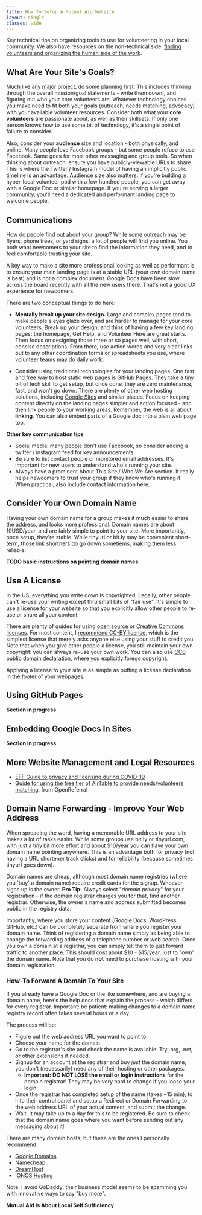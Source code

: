 ```yaml
---
title: How To Setup A Mutual Aid Website
layout: single
classes: wide
---
```


Key technical tips on organizing tools to use for volunteering in your local community.  We also have resources on the non-technical side: [finding volunteers and organizing the human side of the work](/local).

## What Are Your Site's Goals?

Much like any major project, do some planning first.  This includes thinking through the overall mission/goal statements - write them down!, and figuring out who your core volunteers are.  Whatever technology choices you make need to fit both your goals (outreach, needs matching, advocacy) with your available volunteer resources.  Consider both what your **core volunteers** are passionate about, as well as their skillsets.  If only one person knows how to use some bit of technology, it's a single point of failure to consider.

Also, consider your **audience** size and location - both physically, and online. Many people love Facebook groups - but some people refuse to use Facebook.  Same goes for most other messaging and group tools.  So when thinking about outreach, ensure you have publicly-viewable URLs to share.  This is where the Twitter / Instagram model of having an implicitly public timeline is an advantage.  Audience size also matters: if you're building a hyper-local volunteer pod with a few hundred people, you can get away with a Google Doc or similar homepage.  If you're serving a larger community, you'll need a dedicated and performant landing page to welcome people.

## Communications

How do people find out about your group?  While some outreach may be flyers, phone trees, or yard signs, a lot of people will find you online.  You both want newcomers to your site to find the information they need, and to feel comfortable trusting your site.

A key way to make a site more professional looking as well as performant is to ensure your main landing page is at a stable URL (your own domain name is best) and is not a complex document.  Google Docs have been slow across the board recently with all the new users there.  That's not a good UX experience for newcomers.

There are two conceptual things to do here:

- **Mentally break up your site design.**  Large and complex pages tend to make people's eyes glaze over, and are harder to manage for your core volunteers.  Break up your design, and think of having a few key landing pages: the homepage, Get Help, and Volunteer Here are great starts.  Then focus on designing those three or so pages well, with short, concise descriptions.  From there, use action words and very clear links out to any other coordination forms or spreadsheets you use, where volunteer teams may do daily work.

- Consider using traditional technologies for your landing pages.  One fast and free way to host static web pages is [GitHub Pages](https://guides.github.com/features/pages/).  They take a tiny bit of tech skill to get setup, but once done, they are zero maintenance, fast, and won't go down.  There are plenty of other web hosting solutions, including [Google Sites](https://sites.google.com/new) and similar places.  Focus on keeping content directly on the landing pages simpler and action focused - and then link people to your working areas.  Remember, the web is all about **linking**.  You can also embed parts of a Google doc into a plain web page too.

**Other key communication tips**

- Social media: many people don't use Facebook, so consider adding a twitter / instagram feed for key announcements
- Be sure to list contact people or monitored email addresses.  It's important for new users to understand who's running your site.
- Always have a prominent About This Site / Who We Are section.  It really helps newcomers to trust your group if they know who's running it.  When practical, also include contact information here.

## Consider Your Own Domain Name

Having your own domain name for a group makes it much easier to share the address, and looks more professional.  Domain names are about 10USD/year, and are fairly simple to point to your site.  More importantly, once setup, they're stable.  While tinyurl or bit.ly may be convenient short-term, those link shortners do go down sometiems, making them less reliable.

**TODO basic instructions on pointing domain names**

## Use A License

In the US, everything you write down is copyrighted.  Legally, other people can't re-use your writing except thru small bits of "fair use".  It's simple to use a license for your website so that you explicitly allow other people to re-use or share all your content.

There are plenty of guides for using [open source](https://opensource.org/licenses) or [Creative Commons licenses](http://creativecommons.org/).  For most content, I [recommend CC-BY license](https://creativecommons.org/licenses/by/4.0/), which is the simplest license that merely asks anyone else using your stuff to credit you. Note that when you give other people a license, you still maintain your own copyright: you can always re-use your own work. You can also use [CC0 public domain declaration](https://creativecommons.org/share-your-work/public-domain/), where you explicitly forego copyright.

Applying a license to your site is as simple as putting a license declaration in the footer of your webpages.


## Using GitHub Pages

**Section in progress**

## Embedding Google Docs In Sites

**Section in progress**

## More Website Management and Legal Resources 

- [EFF Guide to privacy and licensing during COVID-19](https://www.eff.org/issues/covid-19)
- [Guide for using the free tier of AirTable to provide needs/volunteers matching](https://openreferral.org/delivering-open-referral-solutions-with-airtable/), from OpenReferral

## Domain Name Forwarding - Improve Your Web Address

When spreading the word, having a memorable URL address to your site makes a lot of tasks easier.  While some groups use bit.ly or tinyurl.com, with just a tiny bit more effort and about $10/year you can have your own domain name pointing anywhere.  This is an advantage both for privacy (not having a URL shortener track clicks) and for reliability (because sometimes tinyurl goes down).

Domain names are cheap, although most domain name registries (where you 'buy' a domain name) require credit cards for the signup.  Whoever signs up is the owner.  **Pro Tip:** Always select "_domain privacy_" for your registration - if the domain registrar charges you for that, find another registrar.  Otherwise, the owner's name and address submitted becomes public in the registry data.

Importantly, where you store your content (Google Docs, WordPress, GitHub, etc.) can be completely separate from where you register your domain name.  Think of registering a domain name simply as being able to change the forwarding address of a telephone number or web search.  Once you own a domain at a registrar, you can simply tell them to just foward traffic to another place.  This should cost about $10 - $15/year, just to "own" the domain name.  Note that you do **not** need to purchase hosting with your domain registration.

### How-To Forward A Domain To Your Site

If you already have a Google Doc or the like somewhere, and are buying a domain name, here's the help docs that explain the process - which differs for every registrar.  Important: be patient: making changes to a domain name registry record often takes several hours or a day.

The process will be:
- Figure out the web address URL you want to point to.
- Choose your name for the domain.
- Go to the registrar's site and check the name is available.  Try .org, .net, or other extensions if needed.
- Signup for an account at the registrar and buy _just_ the domain name; you don't (necessarily) need any of their hosting or other packages.
  - **Important: DO NOT LOSE the email or login instructions** for the domain registrar!  They may be very hard to change if you loose your login.
- Once the registrar has completed setup of the name (takes ~15 min), to into their control panel and setup a Redirect or Domain Forwarding to the web address URL of your actual content, and submit the change.
- Wait.  It may take up to a day for this to be registered.  Be sure to check that the domain name goes where you want before sending out any messaging about it! 

There are many domain hosts, but these are the ones I personally recommend:

- [Google Domains](https://support.google.com/domains/answer/4522141)
- [Namecheap](https://www.namecheap.com/support/knowledgebase/article.aspx/385/2237/how-to-redirect-a-url-for-a-domain)
- [DreamHost](https://help.dreamhost.com/hc/en-us/articles/215455377-How-do-I-redirect-my-domain-)
- [IONOS Hosting](https://www.ionos.com/help/domains/forwarding-a-domain/forwarding-a-domain-to-a-different-domain/)

Note: I avoid GoDaddy; their business model seems to be spamming you with innovative ways to say "buy more".

**Mutual Aid Is About Local Self Sufficiency**